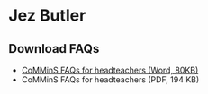 # Jez Butler
## Download FAQs
- [CoMMinS FAQs for headteachers  (Word, 80KB)](/documents/Christmas-story-square.png)
- CoMMinS FAQs for headteachers  (PDF, 194 KB)
